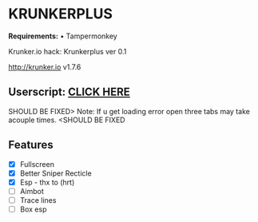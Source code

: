 # KRUNKERPLUS
<b>Requirements:</b> • Tampermonkey</br>

Krunker.io hack: Krunkerplus ver 0.1

http://krunker.io v1.7.6


<h2>Userscript: <a href="https://github.com/THEGUY3ds/KRUNKERPLUS/raw/master/krunkerplus.user.js" target="_blank">CLICK HERE</a></h2>

SHOULD BE FIXED> Note: If u get loading error open three tabs may take acouple times. <SHOULD BE FIXED
## Features
- [x] Fullscreen
- [x] Better Sniper Recticle
- [x] Esp - thx to (hrt)
- [ ] Aimbot
- [ ] Trace lines
- [ ] Box esp

